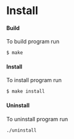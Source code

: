 # Install

#### Build

To build program run

```sh
$ make
```

#### Install

To install program run

```sh
$ make install
```


#### Uninstall

To uninstall program run

```sh
./uninstall
```
